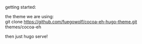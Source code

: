 getting started:  
  
the theme we are using:  
git clone https://github.com/fuegowolf/cocoa-eh-hugo-theme.git themes/cocoa-eh

 then just hugo serve!